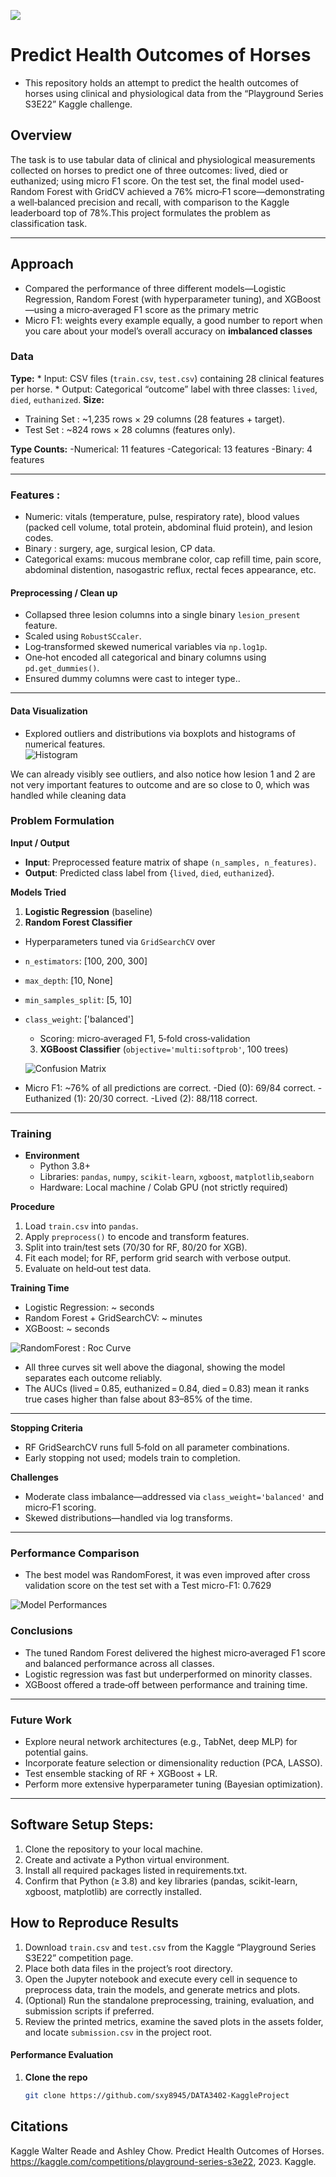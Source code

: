 ![](UTA-DataScience-Logo.png)

# Predict Health Outcomes of Horses

* This repository holds an attempt to predict the health outcomes of horses using clinical and physiological data from the “Playground Series S3E22” Kaggle challenge.


## Overview

The task is to use tabular data of clinical and physiological measurements collected on horses to predict one of three outcomes:  lived, died or euthanized; using micro F1 score. 
On the test set, the final model used- Random Forest with GridCV achieved a 76% micro‑F1 score—demonstrating a well‑balanced precision and recall, with comparison to the Kaggle leaderboard top of 78%.This project formulates the problem as classification task.

_______________________________________________________________________________________________________________________________________________________________________________
## Approach
 * Compared the performance of three different models—Logistic Regression, Random Forest (with hyperparameter tuning), and XGBoost—using a micro‑averaged F1 score as the primary metric
 * Micro F1: weights every example equally, a good number to report when you care about your model’s overall accuracy on **imbalanced classes**
   
### Data
**Type:** 
    * Input: CSV files (`train.csv`, `test.csv`) containing 28 clinical features per horse.
    * Output: Categorical “outcome” label with three classes: `lived`, `died`, `euthanized`.
**Size:**
  * Training Set : ~1,235 rows × 29 columns (28 features + target). 
  * Test Set : ~824 rows × 28 columns (features only).
    
 **Type Counts:**
-Numerical: 11 features
-Categorical: 13 features
-Binary: 4 features
_______________________________________________________________________________________________________________________________________________________________________________


### Features :
 * Numeric: vitals (temperature, pulse, respiratory rate), blood values (packed cell volume, total protein, abdominal fluid protein), and lesion codes.
 * Binary : surgery, age, surgical lesion, CP data.
 * Categorical exams: mucous membrane color, cap refill time, pain score, abdominal distention, nasogastric reflux, rectal feces appearance, etc.

#### Preprocessing / Clean up

* Collapsed three lesion columns into a single binary `lesion_present` feature.
* Scaled using `RobustSCcaler`.
* Log‑transformed skewed numerical variables via `np.log1p`.  
* One‑hot encoded all categorical and binary columns using `pd.get_dummies()`.  
* Ensured dummy columns were cast to integer type..

_______________________________________________________________________________________________________________________________________________________________________________

#### Data Visualization

* Explored outliers and distributions via boxplots and histograms of numerical features.  
![Histogram](graph1.png)

We can already visibly see outliers, and also notice how lesion 1 and 2 are not very important features to outcome and are so close to 0, which was handled while cleaning data
  
### Problem Formulation

**Input / Output**  
  * **Input**: Preprocessed feature matrix of shape `(n_samples, n_features)`.  
  * **Output**: Predicted class label from {`lived`, `died`, `euthanized`}.

**Models Tried**  
  1. **Logistic Regression** (baseline)  
  2. **Random Forest Classifier**

* Hyperparameters tuned via `GridSearchCV` over
* `n_estimators`: [100, 200, 300]  
* `max_depth`: [10, None]  
* `min_samples_split`: [5, 10]  
* `class_weight`: ['balanced']  
     * Scoring: micro‑averaged F1, 5‑fold cross‑validation  
  3. **XGBoost Classifier** (`objective='multi:softprob'`, 100 trees)

  ![Confusion Matrix](Cm.png)

* Micro F1: ~76% of all predictions are correct.
-Died (0): 69/84 correct.
-Euthanized (1): 20/30 correct.
-Lived (2): 88/118 correct.

_______________________________________________________________________________________________________________________________________________________________________________


### Training

* **Environment**  
  * Python 3.8+  
  * Libraries: `pandas`, `numpy`, `scikit-learn`, `xgboost`, `matplotlib`,`seaborn`
  * Hardware: Local machine / Colab GPU (not strictly required)
   
 **Procedure**  
  1. Load `train.csv` into `pandas`.  
  2. Apply `preprocess()` to encode and transform features.  
  3. Split into train/test sets (70/30 for RF, 80/20 for XGB).  
  4. Fit each model; for RF, perform grid search with verbose output.  
  5. Evaluate on held‑out test data.

 **Training Time**  
  * Logistic Regression: ~ seconds
  * Random Forest + GridSearchCV: ~ minutes
  * XGBoost: ~ seconds

![RandomForest : Roc Curve](roccurve.png)

* All three curves sit well above the diagonal, showing the model separates each outcome reliably. 
* The AUCs (lived = 0.85, euthanized = 0.84, died = 0.83) mean it ranks true cases higher than false about 83–85% of the time.
_______________________________________________________________________________________________________________________________________________________________________________

**Stopping Criteria**  
* RF GridSearchCV runs full 5‑fold on all parameter combinations.  
* Early stopping not used; models train to completion.

**Challenges**  
  * Moderate class imbalance—addressed via `class_weight='balanced'` and micro‑F1 scoring.  
  * Skewed distributions—handled via log transforms.

_______________________________________________________________________________________________________________________________________________________________________________


### Performance Comparison

* The best model was RandomForest, it was even improved after cross validation score on the test set with a Test micro-F1: 0.7629

  
![Model Performances](table.png)

  
### Conclusions

* The tuned Random Forest delivered the highest micro‑averaged F1 score and balanced performance across all classes.  
* Logistic regression was fast but underperformed on minority classes.  
* XGBoost offered a trade‑off between performance and training time.
_______________________________________________________________________________________________________________________________________________________________________________

### Future Work

* Explore neural network architectures (e.g., TabNet, deep MLP) for potential gains.  
* Incorporate feature selection or dimensionality reduction (PCA, LASSO).  
* Test ensemble stacking of RF + XGBoost + LR.  
* Perform more extensive hyperparameter tuning (Bayesian optimization).

_______________________________________________________________________________________________________________________________________________________________________________

## Software Setup Steps:

1. Clone the repository to your local machine.  
2. Create and activate a Python virtual environment.  
3. Install all required packages listed in requirements.txt.  
4. Confirm that Python (≥ 3.8) and key libraries (pandas, scikit-learn, xgboost, matplotlib) are correctly installed.

## How to Reproduce Results

1. Download `train.csv` and `test.csv` from the Kaggle “Playground Series S3E22” competition page.  
2. Place both data files in the project’s root directory.  
3. Open the Jupyter notebook and execute every cell in sequence to preprocess data, train the models, and generate metrics and plots.  
4. (Optional) Run the standalone preprocessing, training, evaluation, and submission scripts if preferred.  
5. Review the printed metrics, examine the saved plots in the assets folder, and locate `submission.csv` in the project root.

#### Performance Evaluation
1. **Clone the repo**  
   ```bash
   git clone https://github.com/sxy8945/DATA3402-KaggleProject


## Citations
Kaggle 
Walter Reade and Ashley Chow. Predict Health Outcomes of Horses.
https://kaggle.com/competitions/playground-series-s3e22, 2023. Kaggle.







